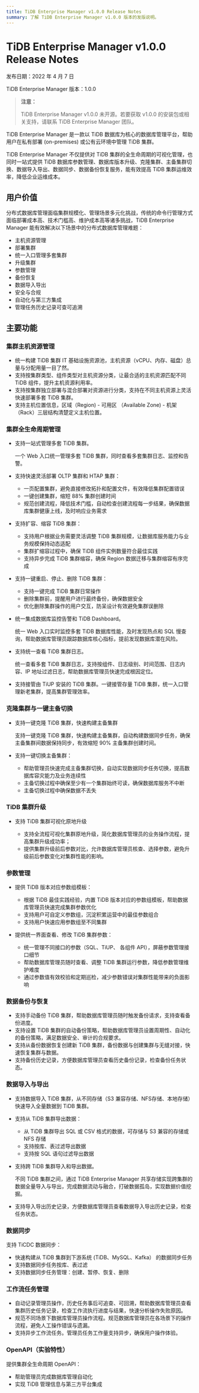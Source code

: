 ```yaml
---
title: TiDB Enterprise Manager v1.0.0 Release Notes
summary: 了解 TiDB Enterprise Manager v1.0.0 版本的发版说明。
---
```


# TiDB Enterprise Manager v1.0.0 Release Notes

发布日期：2022 年 4 月 7 日

TiDB Enterprise Manager 版本：1.0.0

> **注意：**
>
> TiDB Enterprise Manager v1.0.0 未开源。若要获取 v1.0.0 的安装包或相关支持，请联系 TiDB Enterprise Manager 团队。

TiDB Enterprise Manager 是一款以 TiDB 数据库为核心的数据库管理平台，帮助用户在私有部署 (on-premises) 或公有云环境中管理 TiDB 集群。

TiDB Enterprise Manager 不仅提供对 TiDB 集群的全生命周期的可视化管理，也同时一站式提供 TiDB 数据库参数管理、数据库版本升级、克隆集群、主备集群切换、数据导入导出、数据同步、数据备份恢复服务，能有效提高 TiDB 集群运维效率，降低企业运维成本。

## 用户价值

分布式数据库管理面临集群规模化、管理场景多元化挑战，传统的命令行管理方式面临部署成本高、技术门槛高、维护成本高等诸多挑战，TiDB Enterprise Manager 能有效解决以下场景中的分布式数据库管理难题：

- 主机资源管理
- 部署集群
- 统一入口管理多套集群
- 升级集群
- 参数管理
- 备份恢复
- 数据导入导出
- 安全与合规
- 自动化与第三方集成
- 管理任务历史记录可查可追溯

## 主要功能

### 集群主机资源管理

- 统一构建 TiDB 集群 IT 基础设施资源池，主机资源（vCPU、内存、磁盘）总量与分配用量一目了然。
- 支持按集群类型、组件类型对主机资源分类，让最合适的主机资源匹配不同 TiDB 组件，提升主机资源利用率。
- 支持按集群独立部署与混合部署对资源进行分类，支持在不同主机资源上灵活快速部署多套 TiDB 集群。
- 支持主机位置信息，区域（Region) - 可用区 （Available Zone) - 机架 （Rack）三层结构清楚定义主机位置。

### 集群全生命周期管理

- 支持一站式管理多套 TiDB 集群。

    一个 Web 入口统一管理多套 TiDB 集群，同时查看多套集群日志、监控和告警。

- 支持快速灵活部署 OLTP 集群和 HTAP 集群：

    - 一页配置集群，避免直接修改拓扑和配置文件，有效降低集群配置错误
    - 一键创建集群，缩短 88% 集群创建时间
    - 规范创建流程，降低技术门槛，自动检查创建流程每一步结果，确保数据库集群健康上线，及时响应业务需求

- 支持扩容、缩容 TiDB 集群：

    - 支持用户根据业务需要灵活调整 TiDB 集群规模，让数据库服务能力与业务规模保持动态适配
    - 集群扩缩容过程中，确保 TiDB 组件实例数量符合最佳实践
    - 支持异步完成 TiDB 集群缩容，确保 Region 数据迁移与集群缩容有序完成

- 支持一键重启、停止、删除 TiDB 集群：

    - 支持一键完成 TiDB 集群日常操作
    - 删除集群前，提醒用户进行最终备份，确保数据安全
    - 优化删除集群操作的用户交互，防呆设计有效避免集群误删除

- 统一集成数据库监控告警和 TiDB Dashboard。

    统一 Web 入口实时监控多套 TiDB 数据库性能，及时发现热点和 SQL 慢查询，帮助数据库管理员跟踪数据库核心指标，提前发现数据库潜在风险。

- 支持统一查看 TiDB 集群日志。

    统一查看多套 TiDB 集群日志，支持按组件、日志级别、时间范围、日志内容、IP 地址过滤日志，帮助数据库管理员快速完成根因定位。

- 支持接管由 TiUP 安装的 TiDB 集群。一键接管存量 TiDB 集群，统一入口管理新老集群，提高集群管理效率。

### 克隆集群与一键主备切换

- 支持一键克隆 TiDB 集群，快速构建主备集群

    支持一键克隆 TiDB 集群，快速构建主备集群，自动构建数据同步任务，确保主备集群间数据保持同步，有效缩短 90% 主备集群创建时间。

- 支持一键切换主备集群：

    - 帮助管理员快速完成主备集群切换，自动实现数据同步任务切换，提高数据库容灾能力及业务连续性
    - 主备切换过程中确保至少有一个集群始终可读，确保数据库服务不中断
    - 主备切换过程中确保数据不丢失

### TiDB 集群升级

- 支持 TiDB 集群可视化原地升级

    - 支持全流程可视化集群原地升级，简化数据库管理员的业务操作流程，提高集群升级成功率；
    - 提供集群升级前后参数对比，允许数据库管理员核查、选择参数，避免升级前后参数变化对集群性能的影响。

### 参数管理

- 提供 TiDB 版本对应参数组模板：

    - 根据 TiDB 最佳实践经验，内置 TiDB 版本对应的参数组模板，帮助数据库管理员快速完成集群参数优化
    - 支持用户可自定义参数组，沉淀积累运营中的最佳参数组合
    - 支持用户快速应用参数组至不同集群

- 提供统一界面查看、修改 TiDB 集群参数：

    - 统一管理不同接口的参数（SQL、TiUP、 各组件 API），屏蔽参数管理接口细节
    - 帮助数据库管理员随时查看、调整 TiDB 集群运行参数，降低参数管理维护难度
    - 通过参数值有效校验和定期巡检，减少参数错误对集群性能带来的负面影响

### 数据备份与恢复

- 支持手动备份 TiDB 集群，帮助数据库管理员随时触发备份请求，支持查看备份进度。
- 支持设置 TiDB 集群的自动备份策略，帮助数据库管理员设置周期性、自动化的备份策略，满足数据安全、审计的合规要求。
- 支持从备份数据恢复创建新 TiDB 集群，备份数据与创建集群与无缝对接，快速恢复集群与数据。
- 支持备份历史记录，方便数据库管理员查看历史备份记录，检查备份任务状态。

### 数据导入与导出

- 支持数据导入 TiDB 集群，从不同存储（S3 兼容存储、NFS存储、本地存储）快速导入全量数据到 TiDB 集群。

- 支持从 TiDB 集群导出数据：

    - 从 TiDB 集群导出 SQL 或 CSV 格式的数据，可存储与 S3 兼容的存储或 NFS 存储
    - 支持按库、表过滤导出数据
    - 支持按 SQL 语句过滤导出数据

- 支持跨 TiDB 集群导入和导出数据。

    不同 TiDB 集群之间，通过 TiDB Enterprise Manager 共享存储实现跨集群的数据全量导入与导出，完成数据流动与融合，打破数据孤岛，实现数据价值挖掘。

- 支持导入导出历史记录，方便数据库管理员查看数据导入导出历史记录，检查任务状态。

### 数据同步

支持 TiCDC 数据同步：

- 快速构建从 TiDB 集群到下游系统  (TiDB、MySQL、Kafka） 的数据同步任务
- 支持数据同步任务按库、表过滤
- 支持数据同步任务管理：创建、暂停、恢复、删除

### 工作流任务管理

- 自动记录管理员操作，历史任务事后可追查、可回溯，帮助数据库管理员查看集群历史任务记录，检查工作流执行进度与结果，快速分析操作失败原因。
- 规范不同场景下数据库管理员操作流程。规范数据库管理员在各场景下的操作流程，避免人工操作错误与遗漏。
- 支持异步工作流任务。管理员任务工作量支持异步，确保用户操作体验。

### OpenAPI（实验特性）

提供集群全生命周期 OpenAPI：

- 帮助管理员完成数据库管理自动化
- 实现 TiDB 管理信息与第三方平台集成
